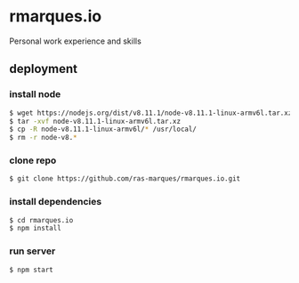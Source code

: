 # rmarques.io
Personal work experience and skills

## deployment

### install node

```bash
$ wget https://nodejs.org/dist/v8.11.1/node-v8.11.1-linux-armv6l.tar.xz
$ tar -xvf node-v8.11.1-linux-armv6l.tar.xz
$ cp -R node-v8.11.1-linux-armv6l/* /usr/local/
$ rm -r node-v8.*
```

### clone repo

```bash
$ git clone https://github.com/ras-marques/rmarques.io.git
```

### install dependencies

```bash
$ cd rmarques.io
$ npm install
```

### run server

```bash
$ npm start
```